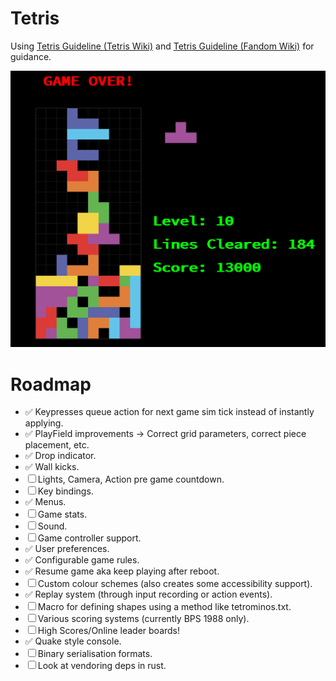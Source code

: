 # Tetris
Using [Tetris Guideline (Tetris Wiki)](https://tetris.wiki/Tetris_Guideline) and [Tetris Guideline (Fandom Wiki)](https://tetris.fandom.com/wiki/Tetris_Guideline) for guidance.

![Screenshot](screenshot.png)

# Roadmap
- ✅ Keypresses queue action for next game sim tick instead of instantly applying.
- ✅ PlayField improvements -> Correct grid parameters, correct piece placement, etc.
- ✅ Drop indicator.
- ✅ Wall kicks.
- ☐ Lights, Camera, Action pre game countdown.
- ☐ Key bindings.
- ✅ Menus.
- ☐ Game stats.
- ☐ Sound.
- ☐ Game controller support.
- ✅ User preferences.
- ✅ Configurable game rules.
- ✅ Resume game aka keep playing after reboot.
- ☐ Custom colour schemes (also creates some accessibility support).
- ✅ Replay system (through input recording or action events).
- ☐ Macro for defining shapes using a method like tetrominos.txt.
- ☐ Various scoring systems (currently BPS 1988 only).
- ☐ High Scores/Online leader boards!
- ✅ Quake style console.
- ☐ Binary serialisation formats.
- ☐ Look at vendoring deps in rust. 

